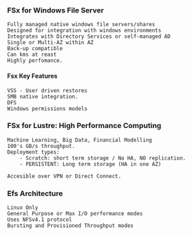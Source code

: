 ### FSx for Windows File Server

	Fully managed native windows file servers/shares
	Designed for integration with windows environments
	Integrates with Directory Services or self-managed AD
    Single or Multi-AZ within AZ
    Back-up compatible
    Can kms at reast
    Highly perfomance.
    
    
#### Fsx Key Features
   
    VSS - User driven restores
    SMB native integration.
    DFS
    Windows permissions models


### FSx for Lustre: High Performance Computing

    Machine Learning, Big Data, Financial Modelling
    100's GB/s throughput.
    Deployment types:
        - Scratch: short term storage / No HA, NO replication.
        - PERSISTENT: Long term storage (HA in one AZ)

    Accesible over VPN or Direct Connect.
    

### Efs Architecture

    Linux Only
    General Purpose or Max I/O performance modes
    Uses NFSv4.1 protocol
    Bursting and Provisioned Throughput modes

    



